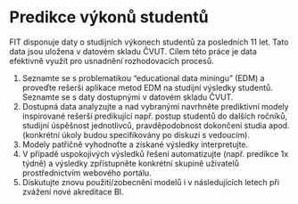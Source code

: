 # Predikce výkonů studentů
FIT disponuje daty o studijních výkonech studentů za posledních 11 let. Tato data jsou uložena v datovém skladu ČVUT. Cílem této práce je data efektivně využít pro usnadnění rozhodovacích procesů.

1) Seznamte se s problematikou “educational data miningu” (EDM) a proveďte rešerši aplikace metod EDM na studijní výsledky studentů. Seznamte se s daty dostupnými v datovém skladu ČVUT.
2) Dostupná data analyzujte a nad vybranými navrhněte prediktivní modely inspirované rešerší predikující např. postup studentů do dalších ročníků, studijní úspěšnost jednotlivců, pravděpodobnost dokončení studia apod. (konkrétní úkoly budou specifikovány po diskuzi s vedoucím).
3) Modely patřičně vyhodnoťte a získané výsledky interpretujte.
4) V případě uspokojivých výsledků řešení automatizujte (např. predikce 1x týdně) a výsledky zpřístupněte konkrétní skupině uživatelů prostřednictvím webového portálu.
5) Diskutujte znovu použití/zobecnění modelů i v následujících letech při zvážení nové akreditace BI. 

